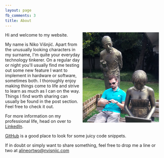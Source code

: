 ```yaml
---
layout: page
fb_comments: 3
title: About
---
```


<img src="../res/even_statues_use_it.png" alt="The Internet, even statues use it!" width="250" height="296" align="right">

Hi and welcome to my website.

My name is Niko Višnjić.
Apart from the unusually looking characters in my surname, I'm quite your everyday technology tinkerer. 
On a regular day or night you'll usually find me testing out some new feature I want to implement in hardware or software, sometimes both.
I thoroughly enjoy making things come to life and strive to learn as much as I can on the way.
Things I find worth sharing can usually be found in the post section. Feel free to check it out.



For more information on my professional life, head on over to [LinkedIn](http://www.linkedin.com/in/nikovisnjic).

[GitHub](https://github.com/nvisnjic) is a good place to look for some juicy code snippets.


If in doubt or simply want to share something, feel free to drop me a line or two at <alineortwo@nvisnjic.com>
